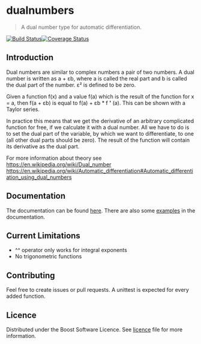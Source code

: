 # dualnumbers
>A dual number type for automatic differentiation.

[![Build Status](https://travis-ci.org/the5avage/dualnumbers.svg?branch=master)](https://travis-ci.org/the5avage/dualnumbers)[![Coverage Status](https://coveralls.io/repos/github/the5avage/dualnumbers/badge.svg?branch=master)](https://coveralls.io/github/the5avage/dualnumbers?branch=master)

## Introduction
Dual numbers are similar to complex numbers a pair of two numbers. A dual number is written as a + &epsi;b, where a is 
called the real part and b is called the dual part of the number. &epsi;&sup2; is defined to be zero.

Given a function f(x) and a value f(a) which is the result of the function for x = a,
then f(a + &epsi;b) is equal to f(a) + &epsi;b * f **'** (a). This can be shown with a Taylor series.

In practice this means that we get the derivative of an arbitrary complicated function for free, if we calculate it with a dual number.
All we have to do is to set the dual part of the variable, by which we want to differentiate,
to one (all other dual parts should be zero). The result of the function will contain its derivative as the dual part.

For more information about theory see   
https://en.wikipedia.org/wiki/Dual_number  
https://en.wikipedia.org/wiki/Automatic_differentiation#Automatic_differentiation_using_dual_numbers

## Documentation

The documentation can be found [here](https://dualnumbers.dpldocs.info/dualnumbers.html).
There are also some [examples](https://dualnumbers.dpldocs.info/dualnumbers.Dual.html#examples) in the documentation.

## Current Limitations

* ^^ operator only works for integral exponents
* No trigonometric functions

## Contributing

Feel free to create issues or pull requests. A unittest is expected for every added function.

## Licence

Distributed under the Boost Software Licence. See [licence](LICENCE.txt) file for more information.

